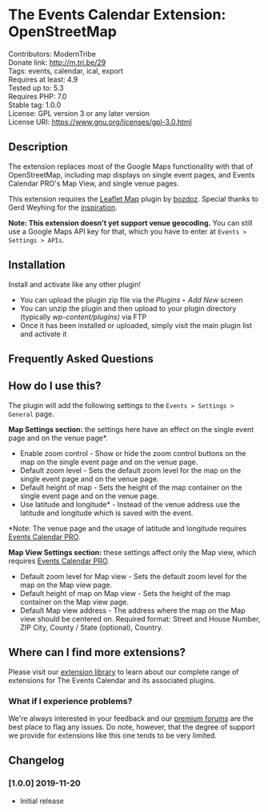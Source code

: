 # The Events Calendar Extension: OpenStreetMap

Contributors: ModernTribe  
Donate link: http://m.tri.be/29  
Tags: events, calendar, ical, export  
Requires at least: 4.9  
Tested up to: 5.3  
Requires PHP: 7.0  
Stable tag: 1.0.0  
License: GPL version 3 or any later version  
License URI: https://www.gnu.org/licenses/gpl-3.0.html

## Description 

The extension replaces most of the Google Maps functionality with that of OpenStreetMap, including map displays on single event pages, and Events Calendar PRO's Map View, and single venue pages.

This extension requires the [Leaflet Map](https://wordpress.org/plugins/leaflet-map/) plugin by [bozdoz](https://profiles.wordpress.org/bozdoz/). Special thanks to Gerd Weyhing for the [inspiration](https://woyng.com/the-events-calendar-mit-openstreetmaps-statt-google-maps/).

**Note: This extension doesn't yet support venue geocoding.** You can still use a Google Maps API key for that, which you have to enter at `Events > Settings > APIs`.

## Installation

Install and activate like any other plugin!

* You can upload the plugin zip file via the *Plugins ‣ Add New* screen
* You can unzip the plugin and then upload to your plugin directory (typically _wp-content/plugins)_ via FTP
* Once it has been installed or uploaded, simply visit the main plugin list and activate it

## Frequently Asked Questions

## How do I use this?

The plugin will add the following settings to the `Events > Settings > General` page.  

**Map Settings section:** the settings here have an effect on the single event page and on the venue page*.  

* Enable zoom control - Show or hide the zoom control buttons on the map on the single event page and on the venue page.
* Default zoom level - Sets the default zoom level for the map on the single event page and on the venue page.
* Default height of map - Sets the height of the map container on the single event page and on the venue page.
* Use latitude and longitude* - Instead of the venue address use the latitude and longitude which is saved with the event.  

*Note: The venue page and the usage of latitude and longitude requires [Events Calendar PRO](http://m.tri.be/k0).

**Map View Settings section:** these settings affect only the Map view, which requires [Events Calendar PRO](http://m.tri.be/k0).

* Default zoom level for Map view - Sets the default zoom level for the map on the Map view page.
* Default height of map on Map view - Sets the height of the map container on the Map view page.
* Default Map view address - The address where the map on the Map view should be centered on. Required format: Street and House Number, ZIP City, County / State (optional), Country.

## Where can I find more extensions?

Please visit our [extension library](https://theeventscalendar.com/extensions/) to learn about our complete range of extensions for The Events Calendar and its associated plugins.

### What if I experience problems?

We're always interested in your feedback and our [premium forums](https://theeventscalendar.com/support-forums/) are the best place to flag any issues. Do note, however, that the degree of support we provide for extensions like this one tends to be very limited.

## Changelog

### [1.0.0] 2019-11-20 

* Initial release
